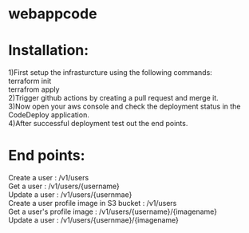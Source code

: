 # webappcode
# Installation:
1)First setup the infrasturcture using the following commands:<br/>
  terraform init<br/>
  terrafrom apply<br/>
2)Trigger github actions by creating a pull request and merge it.<br/>
3)Now open your aws console and check the deployment status in the CodeDeploy application.<br/>
4)After successful deployment test out the end points.<br/>

# End points:<br/>
Create a user                               : /v1/users<br/>
Get a user                                  : /v1/users/{username}<br/>
Update a user                               : /v1/users/{usernmae}<br/>
Create a user profile image in S3 bucket    : /v1/users<br/>
Get a user's profile image                  : /v1/users/{username}/{imagename}<br/>
Update a user                               : /v1/users/{usernmae}/{imagename}<br/>
